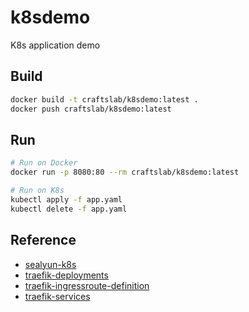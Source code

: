 # k8sdemo

K8s application demo



## Build

```bash
docker build -t craftslab/k8sdemo:latest .
docker push craftslab/k8sdemo:latest
```



## Run

```bash
# Run on Docker
docker run -p 8080:80 --rm craftslab/k8sdemo:latest

# Run on K8s
kubectl apply -f app.yaml
kubectl delete -f app.yaml
```



## Reference

- [sealyun-k8s](https://gist.github.com/craftslab/aee84200b8bcc72be29a725eeb33402b)
- [traefik-deployments](https://docs.traefik.io/user-guides/crd-acme/#deployments)
- [traefik-ingressroute-definition](https://docs.traefik.io/user-guides/crd-acme/#ingressroute-definition)
- [traefik-services](https://docs.traefik.io/user-guides/crd-acme/#services)
